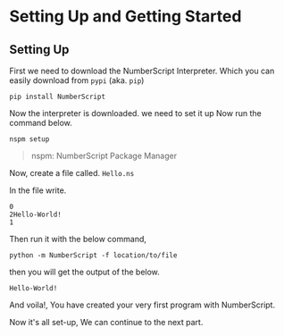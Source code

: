 # Setting Up and Getting Started

## Setting Up

First we need to download the NumberScript Interpreter.
Which you can easily download from `pypi` (aka. `pip`)

`pip install NumberScript`

Now the interpreter is downloaded.
we need to set it up Now run the command below.

`nspm setup`

> nspm: NumberScript Package Manager

Now, create a file called.
`Hello.ns`

In the file write.

```
0
2Hello-World!
1
```

Then run it with the below command,

`python -m NumberScript -f location/to/file`

then you will get the output of the below.

`Hello-World!`

And voila!, You have created your very first program with NumberScript.

Now it's all set-up, We can continue to the next part.